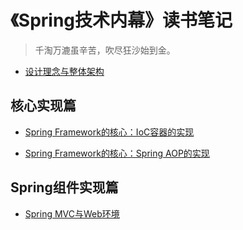 # 《Spring技术内幕》读书笔记

>千淘万漉虽辛苦，吹尽狂沙始到金。



- [设计理念与整体架构](/note/spring技术内幕/1-Spring的设计理念和整体架构.md)

## 核心实现篇

- [Spring Framework的核心：IoC容器的实现](/note/spring技术内幕/2-Ioc容器的实现.md)

- [Spring Framework的核心：Spring AOP的实现](/note/spring技术内幕/3-SpringAOP的实现.md)

## Spring组件实现篇

- [Spring MVC与Web环境](/note/spring技术内幕/4-SpringMVC与Web环境.md)